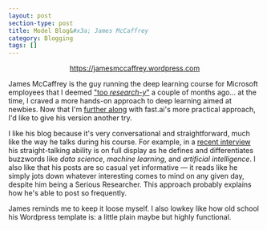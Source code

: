```yaml
---
layout: post
section-type: post
title: Model Blog&#x3a; James McCaffrey
category: Blogging
tags: []
---
```


<p style="text-align: center"><a href="https://jamesmccaffrey.wordpress.com">https://jamesmccaffrey.wordpress.com</a></p>

James McCaffrey is the guy running the deep learning course for Microsoft employees that I deemed ["too _research-y_"](/blogging/2017/07/09/fast-ai-blog) a couple of months ago... at the time, I craved a more hands-on approach to deep learning aimed at newbies. Now that I'm [further along](/notes/2017/08/18/fast-week2) with fast.ai's more practical approach, I'd like to give his version another try.

I like his blog because it's very conversational and straightforward, much like the way he talks during his course. For example, in a [recent interview](https://jamesmccaffrey.wordpress.com/2017/08/11/i-do-an-interview-about-machine-learning-on-microsofts-channel-9/) his straight-talking ability is on full display as he defines and differentiates buzzwords like _data science_, _machine learning_, and _artificial intelligence_. I also like that his posts are so casual yet informative &mdash; it reads like he simply jots down whatever interesting comes to mind on any given day, despite him being a Serious Researcher. This approach probably explains how he's able to post so frequently.

James reminds me to keep it loose myself. I also lowkey like how old school his Wordpress template is: a little plain maybe but highly functional.
